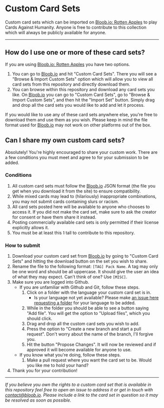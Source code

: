 # Custom Card Sets
Custom card sets which can be imported on [Bloob.io: Rotten Apples](https://bloob.io/rottenapples) to play Cards Against Humanity. Anyone is free to contribute to this collection which will always be publicly available for anyone.

-----

## How do I use one or more of these card sets?
If you are using [Bloob.io: Rotten Apples](https://bloob.io/rottenapples) you have two options.
1. You can go to [Bloob.io](https://bloob.io/rottenapples) and hit "Custom Card Sets". There you will see a "Browse & Import Custom Sets" option which will allow you to view all card sets from this repository and directly download them.
2. You can browse within this repository and download any card sets you like. On [Bloob.io](https://bloob.io/rottenapples) you can go to "Custom Card Sets", go to "Browse & Import Custom Sets", and then hit the "Import Set" button. Simply drag and drop all the card sets you would like to add and let it process.

If you would like to use any of these card sets anywhere else, you're free to download them and use them as you wish. Please keep in mind the file format used for [Bloob.io](https://bloob.io/rottenapples) may not work on other platforms out of the box.

## Can I share my own custom card sets?
Absolutely! You're highly encouraged to share your custom work. There are a few conditions you must meet and agree to for your submission to be added.

### Conditions
1. All custom card sets must follow the [Bloob.io](https://bloob.io/rottenapples) JSON format (the file you get when you download it from the site) to ensure compatibility.
2. While mixed cards may lead to (hilariously) inappropriate combinations, you may not submit cards containing slurs or racism.
3. All card sets posted here will be available to anyone who chooses to access it. If you did not make the card set, make sure to ask the creator for consent or have them share it instead.
4. Posting commercially available card sets is only permitted if their license explicitly allows it.
5. You must be at least this ˥ tall to contribute to this repository.

### How to submit
1. Download your custom card set from [Bloob.io](https://bloob.io/rottenapples) by going to "Custom Card Sets" and hitting the download button on the set you wish to share.
2. Rename the file to the following format: `[TAG] Pack Name`. A tag may only be one word and should be all uppercase. It should give the user an idea of what they may expect. Can't think of one? Use `[MISC]`.
3. Make sure you are logged into Github.
    * If you are unfamiliar with Github and Git, follow these steps.
        1. Click on a folder with the language your custom card set is in.
            * Is your language not yet available? Please make [an issue here requesting a folder](https://github.com/Venlious/bloob.io-rottenapples/issues/new) for your language to be added.
        2. While in the folder you should be able to see a button saying "Add file". You will get the option to "Upload files", which you should click.
        3. Drag and drop all the custom card sets you wish to add.
        4. Press the option to "Create a new branch and start a pull request". Don't worry about the name of the branch, I'll forgive you.
        5. Hit the button "Propose Changes". It will now be reviewed and if approved it will become available for anyone to use.
    * If you know what you're doing, follow these steps.
        1. Make a pull request where you want the card set to be. Would you like me to hold your hand?
4. Thank you for your contribution!

-----

_If you believe you own the rights to a custom card set that is available in this repository feel free to open an issue to address it or get in touch with contact@bloob.io. Please include a link to the card set in question so it may be resolved as soon as possible._